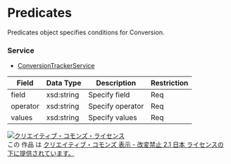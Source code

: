 # Predicates
Predicates object specifies conditions for Conversion.
### Service
+ [ConversionTrackerService](../services/ConversionTrackerService.md)

| Field | Data Type | Description | Restriction | 
|---|---|---|---|
| field| xsd:string| Specify field| Req |
| operator| xsd:string| Specify operator| Req |
| values| xsd:string| Specify values| Req |
<a rel="license" href="http://creativecommons.org/licenses/by-nd/2.1/jp/"><img alt="クリエイティブ・コモンズ・ライセンス" style="border-width:0" src="https://i.creativecommons.org/l/by-nd/2.1/jp/88x31.png" /></a><br />この 作品 は <a rel="license" href="http://creativecommons.org/licenses/by-nd/2.1/jp/">クリエイティブ・コモンズ 表示 - 改変禁止 2.1 日本 ライセンスの下に提供されています。</a>
